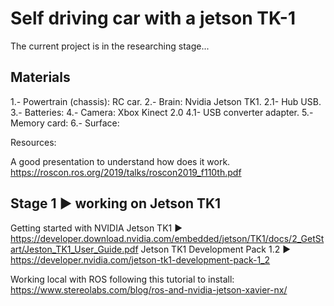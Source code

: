 # Self driving car with a jetson TK-1

The current project is in the researching stage...

## Materials

1.- Powertrain (chassis): RC car.
2.- Brain: Nvidia Jetson TK1.
2.1- Hub USB.
3.- Batteries:
4.- Camera: Xbox Kinect 2.0
4.1- USB converter adapter.
5.- Memory card:
6.- Surface:


Resources:

A good presentation to understand how does it work.
https://roscon.ros.org/2019/talks/roscon2019_f110th.pdf

## Stage 1 ► working on Jetson TK1

Getting started with NVIDIA Jetson TK1 ► https://developer.download.nvidia.com/embedded/jetson/TK1/docs/2_GetStart/Jeston_TK1_User_Guide.pdf
Jetson TK1 Development Pack 1.2 ► https://developer.nvidia.com/jetson-tk1-development-pack-1_2

Working local with ROS following this tutorial to install: https://www.stereolabs.com/blog/ros-and-nvidia-jetson-xavier-nx/

